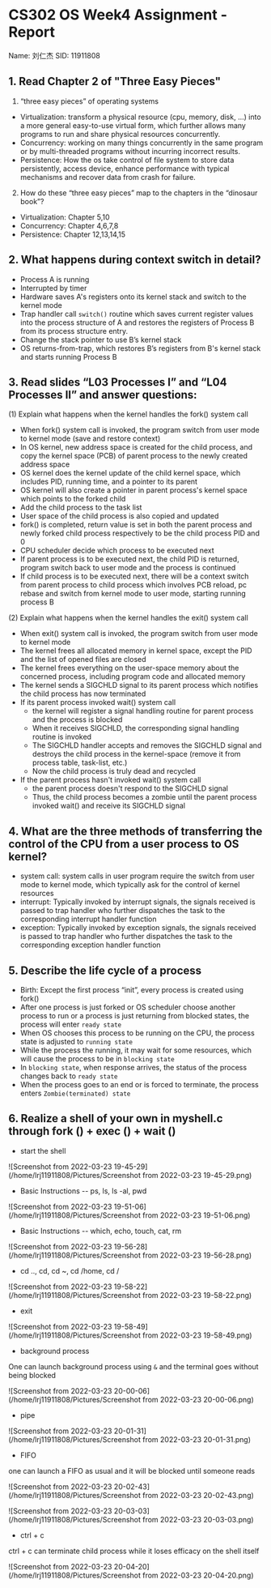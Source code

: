 # CS302 OS Week4 Assignment - Report

Name: 刘仁杰
SID: 11911808

## 1. Read Chapter 2 of "Three Easy Pieces"

1) “three easy pieces” of operating systems

* Virtualization: transform a physical resource (cpu, memory, disk, ...) into a more general easy-to-use virtual form, which further allows many programs to run and share physical resources concurrently. 
* Concurrency: working on many things concurrently in the same program or by multi-threaded programs without incurring incorrect results.
* Persistence: How the os take control of file system to store data persistently, access device, enhance performance with typical mechanisms and recover data from crash for failure.

2. How do these “three easy pieces” map to the chapters in the “dinosaur book”?

* Virtualization: Chapter 5,10
* Concurrency: Chapter 4,6,7,8
* Persistence: Chapter 12,13,14,15

## 2. What happens during context switch in detail?
* Process A is running
* Interrupted by timer
* Hardware saves A's registers onto its kernel stack and switch to the kernel mode
* Trap handler call `switch()` routine which saves current register values into the process structure of A and restores the registers of Process B from its process structure entry.
* Change the stack pointer to use B’s kernel stack
* OS returns-from-trap, which restores B’s registers from B's kernel stack and starts running Process B

## 3. Read slides “L03 Processes I” and “L04 Processes II” and answer questions:

(1) Explain what happens when the kernel handles the fork() system call

* When fork() system call is invoked, the program switch from user mode to kernel mode (save and restore context)
* In OS kernel, new address space is created for the child process, and copy the kernel space (PCB) of parent process to the newly created address space
* OS kernel does the kernel update of the child kernel space, which includes PID, running time, and a pointer to its parent
* OS kernel will also create a pointer in parent process's kernel space which points to the forked child
* Add the child process to the task list
* User space of the child process is also copied and updated
* fork() is completed, return value is set in both the parent process and newly forked child process respectively to be the child process PID and 0
* CPU scheduler decide which process to be executed next
* If parent process is to be executed next, the child PID is returned, program switch back to user mode and the process is continued
* If child process is to be executed next, there will be a context switch from parent process to child process which involves PCB reload, pc rebase and switch from kernel mode to user mode, starting running process B

(2) Explain what happens when the kernel handles the exit() system call

* When exit() system call is invoked, the program switch from user mode to kernel mode
* The kernel frees all allocated memory in kernel space, except the PID and the list of opened files are closed
* The kernel frees everything on the user-space memory about the concerned process, including program code and allocated memory
* The kernel sends a SIGCHLD signal to its parent process which notifies the child process has now terminated
* If its parent process invoked wait() system call
  * the kernel will register a signal handling routine for parent process and the process is blocked
  * When it receives SIGCHLD, the corresponding signal handling routine is invoked
  * The SIGCHLD handler accepts and removes the SIGCHLD signal and destroys the child process in the kernel-space (remove it from process table, task-list, etc.)
  * Now the child process is truly dead and recycled
* If the parent process hasn't invoked wait() system call
  * the parent process doesn't respond to the SIGCHLD signal
  * Thus, the child process becomes a zombie until the parent process invoked wait() and receive its SIGCHLD signal

## 4. What are the three methods of transferring the control of the CPU from a user process to OS kernel?

* system call: system calls in user program require the switch from user mode to kernel mode, which typically ask for the control of kernel resources
* interrupt: Typically invoked by interrupt signals, the signals received is passed to trap handler who further dispatches the task to the corresponding interrupt handler function
* exception: Typically invoked by exception signals, the signals received is passed to trap handler who further dispatches the task to the corresponding exception handler function

## 5. Describe the life cycle of a process

* Birth: Except the first process “init”, every process is created using fork()
* After one process is just forked or OS scheduler choose another process to run or a process is just returning from blocked states, the process will enter `ready state`
* When OS chooses this process to be running on the CPU, the process state is adjusted to `running state`
* While the process the running, it may wait for some resources, which will cause the process to be in `blocking state`
* In `blocking state`, when response arrives, the status of the process changes back to `ready state`
* When the process goes to an end or is forced to terminate, the process enters `Zombie(terminated) state`

## 6. Realize a shell of your own in myshell.c through fork () + exec () + wait ()

* start the shell

![Screenshot from 2022-03-23 19-45-29](/home/lrj11911808/Pictures/Screenshot from 2022-03-23 19-45-29.png)

* Basic Instructions -- ps, ls, ls -al, pwd

![Screenshot from 2022-03-23 19-51-06](/home/lrj11911808/Pictures/Screenshot from 2022-03-23 19-51-06.png)

* Basic Instructions -- which, echo, touch, cat, rm

![Screenshot from 2022-03-23 19-56-28](/home/lrj11911808/Pictures/Screenshot from 2022-03-23 19-56-28.png)


* cd .., cd, cd ~, cd /home, cd /

![Screenshot from 2022-03-23 19-58-22](/home/lrj11911808/Pictures/Screenshot from 2022-03-23 19-58-22.png)


* exit

![Screenshot from 2022-03-23 19-58-49](/home/lrj11911808/Pictures/Screenshot from 2022-03-23 19-58-49.png)

* background process

One can launch background process using `&` and the terminal goes without being blocked

![Screenshot from 2022-03-23 20-00-06](/home/lrj11911808/Pictures/Screenshot from 2022-03-23 20-00-06.png)

* pipe

![Screenshot from 2022-03-23 20-01-31](/home/lrj11911808/Pictures/Screenshot from 2022-03-23 20-01-31.png)

* FIFO

one can launch a FIFO as usual and it will be blocked until someone reads

![Screenshot from 2022-03-23 20-02-43](/home/lrj11911808/Pictures/Screenshot from 2022-03-23 20-02-43.png)

![Screenshot from 2022-03-23 20-03-03](/home/lrj11911808/Pictures/Screenshot from 2022-03-23 20-03-03.png)

* ctrl + c

ctrl + c can terminate child process while it loses efficacy on the shell itself

![Screenshot from 2022-03-23 20-04-20](/home/lrj11911808/Pictures/Screenshot from 2022-03-23 20-04-20.png)
